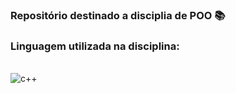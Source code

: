 ### Repositório destinado a disciplia de POO 📚
### Linguagem utilizada na disciplina: 
<div style="display: inline_block"><br/>
  <img align="center" alt="c++" src="https://img.shields.io/badge/C%2B%2B-00599C?style=for-the-badge&logo=c%2B%2B&logoColor=white" />
</div>
